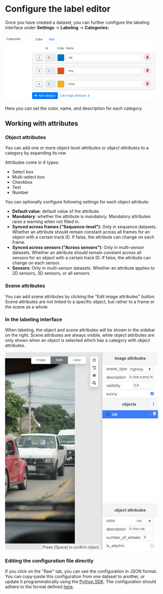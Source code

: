 # Configure the label editor

Once you have created a dataset, you can further configure the labeling interface under **Settings** -> **Labeling** -> **Categories:**

![](<.gitbook/assets/image (11).png>)

Here you can set the color, name, and description for each category.&#x20;

## Working with attributes

### Object attributes

You can add one or more object-level attributes or _object attributes_ to a category by expanding its row.

Attributes come in 4 types:&#x20;

* Select box
* Multi-select box
* Checkbox
* Text
* Number

You can optionally configure following settings for each object attribute:

* **Default value**: default value of the attribute.
* **Mandatory**: whether the attribute is mandatory. Mandatory attributes raise a warning when not filled in.
* **Synced across frames ("Sequence-level")**: Only in sequence datasets. Whether an attribute should remain constant across all frames for an object with a certain track ID. If false, the attribute can change on each frame.
* **Synced across sensors ("Across sensors")**: Only in multi-sensor datasets. Whether an attribute should remain constant across all sensors for an object with a certain track ID. If false, the attribute can change on each sensor.
* **Sensors**: Only in multi-sensor datasets. Whether an attribute applies to 2D sensors, 3D sensors, or all sensors.

### Scene attributes

You can add scene attributes by clicking the "Edit image attributes" button. Scene attributes are not linked to a specific object, but rather to a frame or the scene as a whole.

### In the labeling interface

When labeling, the object and scene attributes will be shown in the sidebar on the right. Scene attributes are always visible, while object attributes are only shown when an object is selected which has a category with object attributes.

![](<.gitbook/assets/image (4) (2).png>)

### Editing the configuration file directly

If you click on the "Raw" tab, you can see the configuration in JSON format. You can copy-paste this configuration from one dataset to another, or update it programmatically using the [Python SDK](https://sdkdocs.segments.ai/en/latest/client.html). The configuration should adhere to the format defined [here](reference/categories-and-attributes.md).
